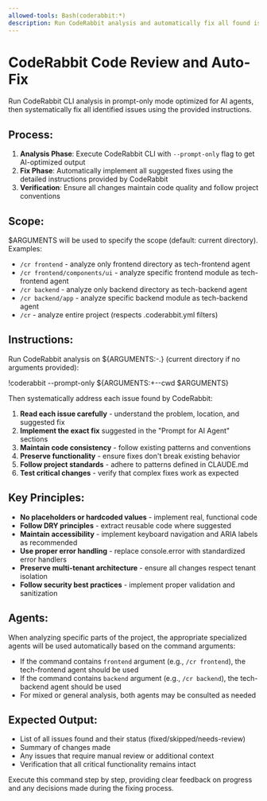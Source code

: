 ```yaml
---
allowed-tools: Bash(coderabbit:*)
description: Run CodeRabbit analysis and automatically fix all found issues
---
```


# CodeRabbit Code Review and Auto-Fix

Run CodeRabbit CLI analysis in prompt-only mode optimized for AI agents, then systematically fix all identified issues using the provided instructions.

## Process:

1. **Analysis Phase**: Execute CodeRabbit CLI with `--prompt-only` flag to get AI-optimized output
2. **Fix Phase**: Automatically implement all suggested fixes using the detailed instructions provided by CodeRabbit
3. **Verification**: Ensure all changes maintain code quality and follow project conventions

## Scope:

$ARGUMENTS will be used to specify the scope (default: current directory). Examples:

- `/cr frontend` - analyze only frontend directory as tech-frontend agent
- `/cr frontend/components/ui` - analyze specific frontend module as tech-frontend agent
- `/cr backend` - analyze only backend directory as tech-backend agent
- `/cr backend/app` - analyze specific backend module as tech-backend agent
- `/cr` - analyze entire project (respects .coderabbit.yml filters)

## Instructions:

Run CodeRabbit analysis on ${ARGUMENTS:-.} (current directory if no arguments provided):

!coderabbit --prompt-only ${ARGUMENTS:+--cwd $ARGUMENTS}

Then systematically address each issue found by CodeRabbit:

1. **Read each issue carefully** - understand the problem, location, and suggested fix
2. **Implement the exact fix** suggested in the "Prompt for AI Agent" sections
3. **Maintain code consistency** - follow existing patterns and conventions
4. **Preserve functionality** - ensure fixes don't break existing behavior
5. **Follow project standards** - adhere to patterns defined in CLAUDE.md
6. **Test critical changes** - verify that complex fixes work as expected

## Key Principles:

- **No placeholders or hardcoded values** - implement real, functional code
- **Follow DRY principles** - extract reusable code where suggested
- **Maintain accessibility** - implement keyboard navigation and ARIA labels as recommended
- **Use proper error handling** - replace console.error with standardized error handlers
- **Preserve multi-tenant architecture** - ensure all changes respect tenant isolation
- **Follow security best practices** - implement proper validation and sanitization

## Agents:

When analyzing specific parts of the project, the appropriate specialized agents will be used automatically based on the command arguments:

- If the command contains `frontend` argument (e.g., `/cr frontend`), the tech-frontend agent should be used
- If the command contains `backend` argument (e.g., `/cr backend`), the tech-backend agent should be used
- For mixed or general analysis, both agents may be consulted as needed

## Expected Output:

- List of all issues found and their status (fixed/skipped/needs-review)
- Summary of changes made
- Any issues that require manual review or additional context
- Verification that all critical functionality remains intact

Execute this command step by step, providing clear feedback on progress and any decisions made during the fixing process.

